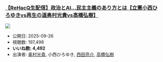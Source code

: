 ### [【ReHacQ生配信】政治とAI…民主主義のあり方とは【立憲小西ひろゆきvs再生の道奥村光貴vs高橋弘樹】](https://www.youtube.com/watch?v=d8IAiApz0HQ)
[![](https://img.youtube.com/vi/d8IAiApz0HQ/sddefault.jpg)](https://www.youtube.com/watch?v=d8IAiApz0HQ)
-   公開日: 2025-09-26
-   視聴数: 197,498
-   **いいね数: 4,492**
-   出演者: [奥村光貴](/rehacq_fan/people/奥村光貴 "wikilink"), 小西ひろゆき, [西田亮介](/rehacq_fan/people/西田亮介 "wikilink"), [高橋弘樹](/rehacq_fan/people/高橋弘樹 "wikilink")
